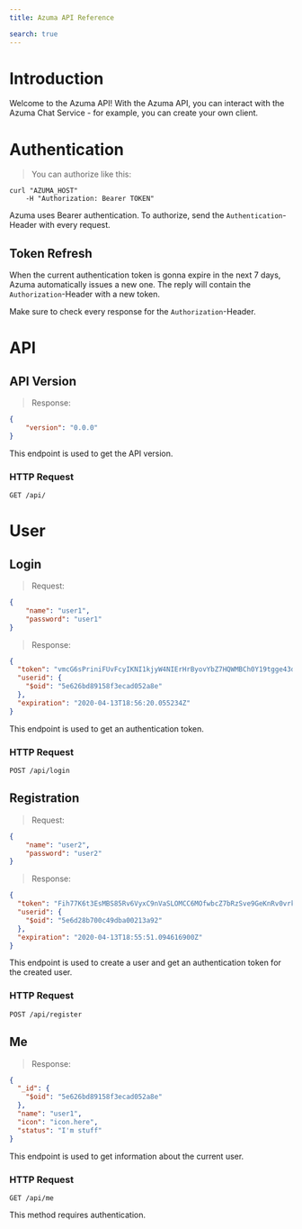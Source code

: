 ```yaml
---
title: Azuma API Reference

search: true
---
```


# Introduction

Welcome to the Azuma API! With the Azuma API, you can interact with the Azuma Chat Service - for example, you can create your own client.

# Authentication

> You can authorize like this:

```shell
curl "AZUMA_HOST"
    -H "Authorization: Bearer TOKEN"
```

Azuma uses Bearer authentication. To authorize, send the `Authentication`-Header with every request.

## Token Refresh
When the current authentication token is gonna expire in the next 7 days, Azuma automatically issues a new one. The reply will contain the `Authorization`-Header with a new token.

<aside class="notice">
Make sure to check every response for the <code>Authorization</code>-Header.
</aside>

# API

## API Version

> Response:

```json
{
    "version": "0.0.0"
}
```

This endpoint is used to get the API version.

### HTTP Request

`GET /api/`

# User

## Login

> Request:

```json
{
    "name": "user1",
    "password": "user1"
}
```

> Response:

```json
{
  "token": "vmcG6sPriniFUvFcyIKNI1kjyW4NIErHrByovYbZ7HQWMBCh0Y19tgge43dmISgb",
  "userid": {
    "$oid": "5e626bd89158f3ecad052a8e"
  },
  "expiration": "2020-04-13T18:56:20.055234Z"
}
```

This endpoint is used to get an authentication token.

### HTTP Request

`POST /api/login`

## Registration

> Request:

```json
{
    "name": "user2",
    "password": "user2"
}
```

> Response:

```json
{
  "token": "Fih77K6t3EsMBS85Rv6VyxC9nVaSLOMCC6MOfwbcZ7bRzSve9GeKnRv0vrkn2yCv",
  "userid": {
    "$oid": "5e6d28b700c49dba00213a92"
  },
  "expiration": "2020-04-13T18:55:51.094616900Z"
}
```

This endpoint is used to create a user and get an authentication token for the created user.

### HTTP Request

`POST /api/register`

## Me

> Response:

```json
{
  "_id": {
    "$oid": "5e626bd89158f3ecad052a8e"
  },
  "name": "user1",
  "icon": "icon.here",
  "status": "I'm stuff"
}
```

This endpoint is used to get information about the current user.

### HTTP Request

`GET /api/me`

<aside class="notice">
This method requires authentication.
</aside>